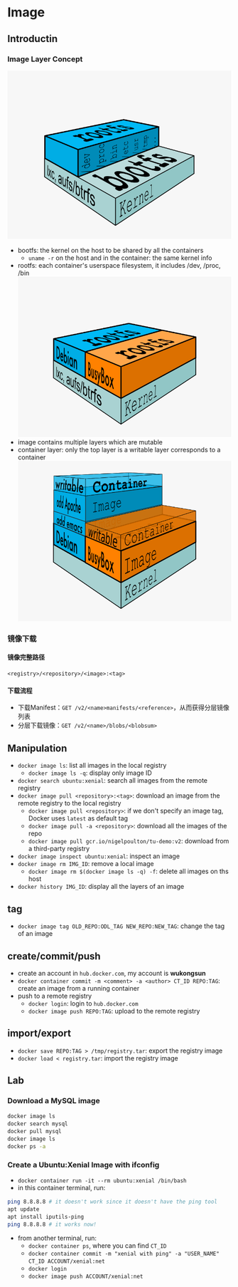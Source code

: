 # Image

## Introductin

### Image Layer Concept

![Image Kernel Architecture](figures/image-kernel-0609074.png)

- bootfs: the kernel on the host to be shared by all the containers
  - `uname -r` on the host and in the container: the same kernel info
- rootfs: each container's userspace filesystem, it includes /dev, /proc, /bin
  ![Multiple Containers upon the same kernel](figures/image-multi-containers-0609074.png) 
- image contains multiple layers which are mutable
- container layer: only the top layer is a writable layer corresponds to a container 
  ![Image Multiple Layer](figures/image-multiple-layers-0609074.png)

### 镜像下载

#### 镜像完整路径

``<registry>/<repository>/<image>:<tag>``

#### 下载流程
- 下载Manifest：`GET /v2/<name>manifests/<reference>`，从而获得分层镜像列表
- 分层下载镜像：`GET /v2/<name>/blobs/<blobsum>`


## Manipulation
- `docker image ls`: list all images in the local registry
  - `docker image ls -q`: display only image ID 
- `docker search ubuntu:xenial`: search all images from the remote registry
- `docker image pull <repository>:<tag>`: download an image from the remote registry to the local registry
  - `docker image pull <repository>`: if we don't specify an image tag, Docker uses `latest` as default tag
  - `docker image pull -a <repository>`: download all the images of the repo  
  - `docker image pull gcr.io/nigelpoulton/tu-demo:v2`: download from a third-party registry
- `docker image inspect ubuntu:xenial`: inspect an image
- `docker image rm IMG_ID`: remove a local image
  - `docker image rm $(docker image ls -q) -f`: delete all images on ths host
- `docker history IMG_ID`: display all the layers of an image


## tag
- `docker image tag OLD_REPO:ODL_TAG NEW_REPO:NEW_TAG`: change the tag of an image


## create/commit/push
- create an account in `hub.docker.com`, my account is **wukongsun**
- `docker container commit -m <comment> -a <author> CT_ID REPO:TAG`: create an image from a running container
- push to a remote registry
  - `docker login`: login to `hub.docker.com`
  - `docker image push REPO:TAG`: upload to the remote registry 


## import/export
- `docker save REPO:TAG > /tmp/registry.tar`: export the registry image
- `docker load < registry.tar`: import the registry image


## Lab

### Download a MySQL image
```bash 
docker image ls
docker search mysql
docker pull mysql
docker image ls
docker ps -a
```

### Create a Ubuntu:Xenial Image with ifconfig
- `docker container run -it --rm ubuntu:xenial /bin/bash`
- in this container terminal, run:
```bash
ping 8.8.8.8 # it doesn't work since it doesn't have the ping tool
apt update
apt install iputils-ping
ping 8.8.8.8 # it works now!
```
- from another terminal, run:
  - `docker container ps`, where you can find `CT_ID`
  - `docker container commit -m "xenial with ping" -a "USER_NAME" CT_ID ACCOUNT/xenial:net`
  - `docker login`
  - `docker image push ACCOUNT/xenial:net`
